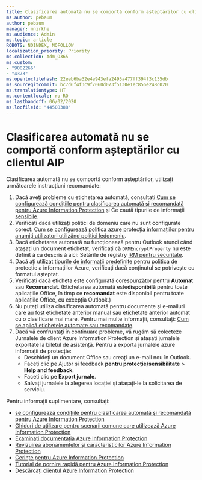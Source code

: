 ```yaml
---
title: Clasificarea automată nu se comportă conform așteptărilor cu clientul AIP
ms.author: pebaum
author: pebaum
manager: mnirkhe
ms.audience: Admin
ms.topic: article
ROBOTS: NOINDEX, NOFOLLOW
localization_priority: Priority
ms.collection: Adm_O365
ms.custom:
- "9002266"
- "4373"
ms.openlocfilehash: 22eeb6ba32e4e943efa2495a477ff394f3c135db
ms.sourcegitcommit: bc7d6f4f3c9f7060d073f5130e1ec856e248d020
ms.translationtype: HT
ms.contentlocale: ro-RO
ms.lasthandoff: 06/02/2020
ms.locfileid: "44508388"
---
```

# <a name="automatic-classification-not-behaving-as-expected-with-the-aip-client"></a>Clasificarea automată nu se comportă conform așteptărilor cu clientul AIP

Clasificarea automată nu se comportă conform așteptărilor, utilizați următoarele instrucțiuni recomandate:

1. Dacă aveți probleme cu etichetarea automată, consultați [Cum se configurează condițiile pentru clasificarea automată și recomandată pentru Azure Information Protection](https://docs.microsoft.com/azure/information-protection/configure-policy-classification) și Ce caută tipurile de informații [sensibile](https://docs.microsoft.com/microsoft-365/compliance/sensitive-information-type-entity-definitions).
2. Verificați dacă utilizați politici de domeniu care nu sunt configurate corect: [Cum se configurează politica azure protecția informațiilor pentru anumiți utilizatori utilizând politici ledomeniu](https://docs.microsoft.com/azure/information-protection/configure-policy-scope).
3. Dacă etichetarea automată nu funcționează pentru Outlook atunci când atașați un document etichetat, verificați că `DRMEncryptProperty` nu este definit ă ca descris ă aici: Setările de registry [IRM pentru securitate](https://docs.microsoft.com/deployoffice/security/protect-sensitive-messages-and-documents-by-using-irm-in-office#office-2016-irm-registry-key-options).
4. Dacă ați utilizat [tipurile de informații predefinite](https://support.office.com/article/What-the-sensitive-information-types-look-for-fd505979-76be-4d9f-b459-abef3fc9e86b) pentru politica de protecție a informațiilor Azure, verificați dacă conținutul se potrivește cu formatul așteptat.
5. Verificați dacă eticheta este configurată corespunzător pentru **Automat** sau **Recomandat**. (Etichetarea automată este**disponibilă** pentru toate aplicațiile Office, în timp ce **recomandat** este disponibil pentru toate aplicațiile Office, cu excepția Outlook.)
6. Nu puteți utiliza clasificarea automată pentru documente și e-mailuri care au fost etichetate anterior manual sau etichetate anterior automat cu o clasificare mai mare.  Pentru mai multe informații, consultați: [Cum se aplică etichetele automate sau recomandate](https://docs.microsoft.com/azure/information-protection/configure-policy-classification#how-automatic-or-recommended-labels-are-applied).
7. Dacă vă confruntați în continuare probleme, vă rugăm să colecteze Jurnalele de client Azure Information Protection și atașați jurnalele exportate la biletul de asistență. Pentru a exporta jurnalele azure informații de protecție:
    - Deschideți un document Office sau creați un e-mail nou în Outlook.
    - Faceți clic pe Ajutor și feedback **pentru protecție/sensibilitate**  >  **Help and feedback**.
    - Faceți clic pe **Export jurnale**.
    - Salvați jurnalele la alegerea locației și atașați-le la solicitarea de serviciu.

Pentru informații suplimentare, consultați:

- [se configurează condițiile pentru clasificarea automată și recomandată pentru Azure Information Protection](https://docs.microsoft.com/azure/information-protection/configure-policy-classification)
- [Ghiduri de utilizare pentru scenarii comune care utilizează Azure Information Protection](https://docs.microsoft.com/azure/information-protection/how-to-guides)
- [Examinați documentația Azure Information Protection](https://docs.microsoft.com/azure/information-protection/what-is-information-protection)
- [Revizuirea abonamentelor și caracteristicilor Azure Information Protection](https://azure.microsoft.com/pricing/details/information-protection)
- [Cerințe pentru Azure Information Protection](https://docs.microsoft.com/azure/information-protection/get-started/requirements)
- [Tutorial de pornire rapidă pentru Azure Information Protection](https://docs.microsoft.com/azure/information-protection/get-started/infoprotect-quick-start-tutorial)
- [Descărcați clientul Azure Information Protection](https://www.microsoft.com/download/details.aspx?id=53018)
